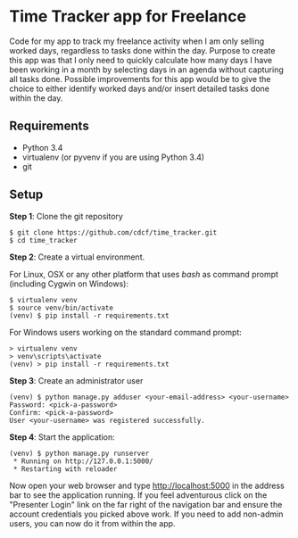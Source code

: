 Time Tracker app for Freelance
==============================

Code for my app to track my freelance activity when I am only selling worked days, regardless to tasks done within the
day. Purpose to create this app was that I only need to quickly calculate how many days I have been working in a
month by selecting days in an agenda without capturing all tasks done.
Possible improvements for this app would be to give the choice to either identify worked days and/or insert detailed
 tasks done within the day.

Requirements
------------

- Python 3.4
- virtualenv (or pyvenv if you are using Python 3.4)
- git

Setup
-----

**Step 1**: Clone the git repository

    $ git clone https://github.com/cdcf/time_tracker.git
    $ cd time_tracker

**Step 2**: Create a virtual environment.

For Linux, OSX or any other platform that uses *bash* as command prompt (including Cygwin on Windows):

    $ virtualenv venv
    $ source venv/bin/activate
    (venv) $ pip install -r requirements.txt

For Windows users working on the standard command prompt:

    > virtualenv venv
    > venv\scripts\activate
    (venv) > pip install -r requirements.txt

**Step 3**: Create an administrator user

    (venv) $ python manage.py adduser <your-email-address> <your-username>
    Password: <pick-a-password>
    Confirm: <pick-a-password>
    User <your-username> was registered successfully.

**Step 4**: Start the application:

    (venv) $ python manage.py runserver
     * Running on http://127.0.0.1:5000/
     * Restarting with reloader

Now open your web browser and type [http://localhost:5000](http://localhost:5000) in the address bar to see the
application running. If you feel adventurous click on the "Presenter Login" link on the far right of the navigation
bar and ensure the account credentials you picked above work.
If you need to add non-admin users, you can now do it from within the app.